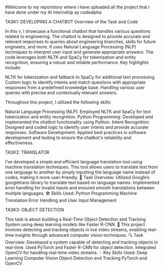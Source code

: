 #Welcome to my reporistory where i have uploaded all the project that i have done under my AI internship ay codealpha


TASK1: DEVELOPING A CHATBOT 
Overview of the Task and Code 

In this v, I showcase a functional chatbot that handles various questions related to engineering. The chatbot is designed to provide accurate and relevant responses to queries about engineering branches, skills for future engineers, and more. It uses Natural Language Processing (NLP) techniques to interpret user input and generate appropriate answers. The code leverages both NLTK and SpaCy for tokenization and entity recognition, ensuring a robust and reliable performance. Key highlights include:

NLTK for tokenization and fallback to SpaCy for additional text processing.
Custom logic to identify intents and match questions with appropriate responses from a predefined knowledge base.
Handling various user queries with precise and contextually relevant answers.

Throughout this project, I utilized the following skills:

Natural Language Processing (NLP): Employed NLTK and SpaCy for text tokenization and entity recognition.
Python Programming: Developed and implemented the chatbot functionality using Python.
Intent Recognition: Designed and coded logic to identify user intents and provide accurate responses.
Software Development: Applied best practices in software development and testing to ensure the chatbot's reliability and effectiveness.


TASK2: TRANSLATOR

 I’ve developed a simple and efficient language translation tool using machine translation techniques. This tool allows users to translate text from one language to another by simply inputting the language name instead of codes, making it more user-friendly.
🔧 Task Overview:
Utilized Google’s googletrans library to translate text based on language names.
Implemented error handling for invalid inputs and ensured smooth translations between multiple languages.
🛠 Skills Used:
Python Programming
Machine Translation
Error Handling and User Input Management

TASK3: OBJECT DETECTION

This task is about building a Real-Time Object Detection and Tracking System using deep learning models like Faster R-CNN. 🎯 This project involves detecting and tracking objects in live video streams, enabling real-time insights through advanced computer vision techniques.
🔍 Task Overview:
Developed a system capable of detecting and tracking objects in real-time.
Used PyTorch and Faster R-CNN for object detection.
Integrated OpenCV for handling real-time video streams.
💡 Key Skills Used:
Deep Learning
Computer Vision
Object Detection and Tracking
PyTorch and OpenCV
